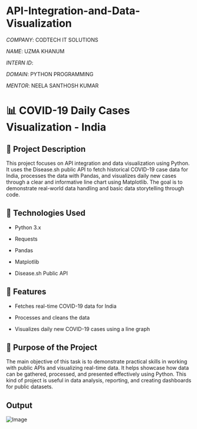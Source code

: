 # API-Integration-and-Data-Visualization

*COMPANY*: CODTECH IT SOLUTIONS

*NAME*: UZMA KHANUM

*INTERN ID*: 

*DOMAIN*: PYTHON PROGRAMMING

*MENTOR*: NEELA SANTHOSH KUMAR

# 📊 COVID-19 Daily Cases Visualization - India

## 📄 Project Description
This project focuses on API integration and data visualization using Python. It uses the Disease.sh public API to fetch historical COVID-19 case data for India, processes the data with Pandas, and visualizes daily new cases through a clear and informative line chart using Matplotlib. The goal is to demonstrate real-world data handling and basic data storytelling through code.

## 🔧 Technologies Used
- Python 3.x
  
- Requests
  
- Pandas
  
- Matplotlib
  
- Disease.sh Public API

## 📌 Features

- Fetches real-time COVID-19 data for India
  
- Processes and cleans the data
  
- Visualizes daily new COVID-19 cases using a line graph

## 🎯 Purpose of the Project

The main objective of this task is to demonstrate practical skills in working with public APIs and visualizing real-time data. It helps showcase how data can be gathered, processed, and presented effectively using Python. This kind of project is useful in data analysis, reporting, and creating dashboards for public datasets.

## Output

![Image](https://github.com/user-attachments/assets/1db33b94-0a1f-4f3c-b6f8-edb58f28a776)

